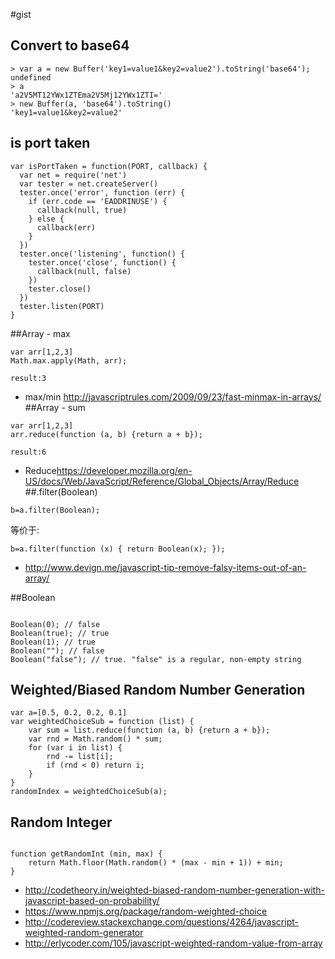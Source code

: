 #gist

## Convert to base64

```
> var a = new Buffer('key1=value1&key2=value2').toString('base64');
undefined
> a
'a2V5MT12YWx1ZTEma2V5Mj12YWx1ZTI='
> new Buffer(a, 'base64').toString()
'key1=value1&key2=value2'

```


## is port taken


```
var isPortTaken = function(PORT, callback) {
  var net = require('net')
  var tester = net.createServer()
  tester.once('error', function (err) {
    if (err.code == 'EADDRINUSE') {
      callback(null, true)
    } else {
      callback(err)
    }
  })
  tester.once('listening', function() {
    tester.once('close', function() {
      callback(null, false)
    })
    tester.close()
  })
  tester.listen(PORT)
}

```

##Array - max 


```
var arr[1,2,3]
Math.max.apply(Math, arr);

result:3
```
* max/min <http://javascriptrules.com/2009/09/23/fast-minmax-in-arrays/>
##Array - sum 


```
var arr[1,2,3]
arr.reduce(function (a, b) {return a + b});

result:6
```
* Reduce<https://developer.mozilla.org/en-US/docs/Web/JavaScript/Reference/Global_Objects/Array/Reduce>
##.filter(Boolean)

```
b=a.filter(Boolean);
```
等价于:

```
b=a.filter(function (x) { return Boolean(x); });

```

* <http://www.devign.me/javascript-tip-remove-falsy-items-out-of-an-array/>

##Boolean

```

Boolean(0); // false
Boolean(true); // true
Boolean(1); // true
Boolean(""); // false
Boolean("false"); // true. "false" is a regular, non-empty string

```


## Weighted/Biased Random Number Generation

```
var a=[0.5, 0.2, 0.2, 0.1]
var weightedChoiceSub = function (list) {
	var sum = list.reduce(function (a, b) {return a + b});
	var rnd = Math.random() * sum;
	for (var i in list) {
		rnd -= list[i];
		if (rnd < 0) return i;
	}
}
randomIndex = weightedChoiceSub(a);

```

## Random Integer

```

function getRandomInt (min, max) {
	return Math.floor(Math.random() * (max - min + 1)) + min;
}

```

* <http://codetheory.in/weighted-biased-random-number-generation-with-javascript-based-on-probability/>
* <https://www.npmjs.org/package/random-weighted-choice>
* <http://codereview.stackexchange.com/questions/4264/javascript-weighted-random-generator>
* <http://erlycoder.com/105/javascript-weighted-random-value-from-array>


